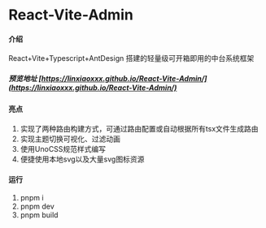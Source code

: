 # React-Vite-Admin
#### 介绍
React+Vite+Typescript+AntDesign 搭建的轻量级可开箱即用的中台系统框架

##### 预览地址 [https://linxiaoxxx.github.io/React-Vite-Admin/](https://linxiaoxxx.github.io/React-Vite-Admin/)

#### 亮点

1. 实现了两种路由构建方式，可通过路由配置或自动根据所有tsx文件生成路由
2. 实现主题切换可视化、过滤动画
3. 使用UnoCSS规范样式编写
4. 便捷使用本地svg以及大量svg图标资源 


#### 运行

1.  pnpm i
2.  pnpm dev
3.  pnpm build

